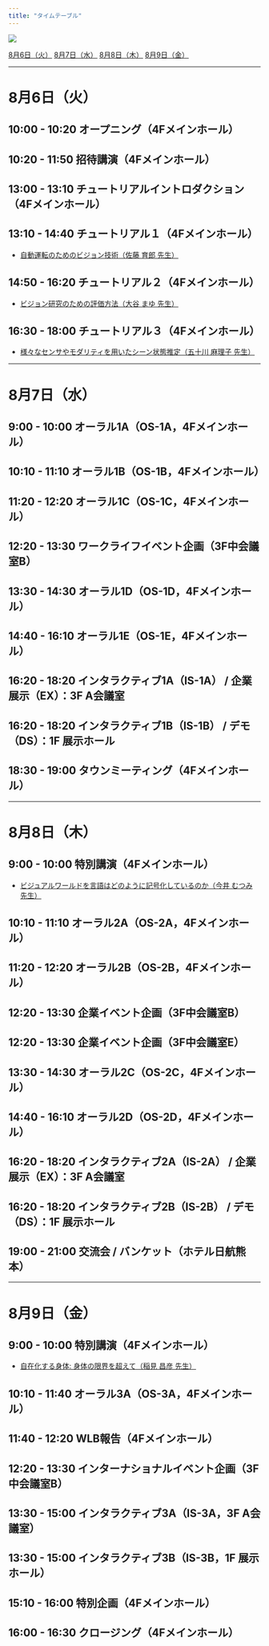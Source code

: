 ```yaml
---
title: "タイムテーブル"
---
```


[<img src="/program_jp.png" class="img-fluid">](/program_jp.png)












<div class="d-flex justify-content-between">
    <a class="btn btn-secondary btn-lg" href="#8月6日火" role="button">8月6日（火）</a>
    <a class="btn btn-secondary btn-lg" href="#8月7日水" role="button">8月7日（水）</a>
    <a class="btn btn-secondary btn-lg" href="#8月8日木" role="button">8月8日（木）</a>
    <a class="btn btn-secondary btn-lg" href="#8月9日金" role="button">8月9日（金）</a>
</div>


---

# 8月6日（火）
## 10:00 - 10:20 オープニング（4Fメインホール）
## 10:20 - 11:50 招待講演（4Fメインホール）
## 13:00 - 13:10 チュートリアルイントロダクション（4Fメインホール）
## 13:10 - 14:40 チュートリアル１（4Fメインホール）
- [自動運転のためのビジョン技術（佐藤 育郎 先生）](tutorial/#チュートリアル講演１-86-1310-1440)
## 14:50 - 16:20 チュートリアル２（4Fメインホール）
- [ビジョン研究のための評価方法（大谷 まゆ 先生）](tutorial/#チュートリアル講演２-86-1450-1620)
## 16:30 - 18:00 チュートリアル３（4Fメインホール）
- [様々なセンサやモダリティを用いたシーン状態推定（五十川 麻理子 先生）](tutorial/#チュートリアル講演３-86-1630-1800)

---

# 8月7日（水）
## 9:00 - 10:00 オーラル1A（OS-1A，4Fメインホール）
## 10:10 - 11:10 オーラル1B（OS-1B，4Fメインホール）
## 11:20 - 12:20 オーラル1C（OS-1C，4Fメインホール）
## 12:20 - 13:30 ワークライフイベント企画（3F中会議室B）
## 13:30 - 14:30 オーラル1D（OS-1D，4Fメインホール）
## 14:40 - 16:10 オーラル1E（OS-1E，4Fメインホール）
## 16:20 - 18:20 インタラクティブ1A（IS-1A） / 企業展示（EX）：3F A会議室
## 16:20 - 18:20 インタラクティブ1B（IS-1B） / デモ（DS）：1F 展示ホール
## 18:30 - 19:00 タウンミーティング（4Fメインホール）

---

# 8月8日（木）
## 9:00 - 10:00 特別講演（4Fメインホール）
- [ビジュアルワールドを言語はどのように記号化しているのか（今井 むつみ 先生）](keynote/#特別講演１-88-900-1000)
## 10:10 - 11:10 オーラル2A（OS-2A，4Fメインホール）
## 11:20 - 12:20 オーラル2B（OS-2B，4Fメインホール）
## 12:20 - 13:30 企業イベント企画（3F中会議室B）
## 12:20 - 13:30 企業イベント企画（3F中会議室E）
## 13:30 - 14:30 オーラル2C（OS-2C，4Fメインホール）
## 14:40 - 16:10 オーラル2D（OS-2D，4Fメインホール）
## 16:20 - 18:20 インタラクティブ2A（IS-2A） / 企業展示（EX）：3F A会議室
## 16:20 - 18:20 インタラクティブ2B（IS-2B） / デモ（DS）：1F 展示ホール
## 19:00 - 21:00 交流会 / バンケット（ホテル日航熊本）

---

# 8月9日（金）
## 9:00 - 10:00 特別講演（4Fメインホール）
- [自在化する身体: 身体の限界を超えて（稲見 昌彦 先生）](keynote/#特別講演２-89-900-1000)
## 10:10 - 11:40 オーラル3A（OS-3A，4Fメインホール）
## 11:40 - 12:20 WLB報告（4Fメインホール）
## 12:20 - 13:30 インターナショナルイベント企画（3F中会議室B）
## 13:30 - 15:00 インタラクティブ3A（IS-3A，3F A会議室）
## 13:30 - 15:00 インタラクティブ3B（IS-3B，1F 展示ホール）
## 15:10 - 16:00 特別企画（4Fメインホール）
## 16:00 - 16:30 クロージング（4Fメインホール）
